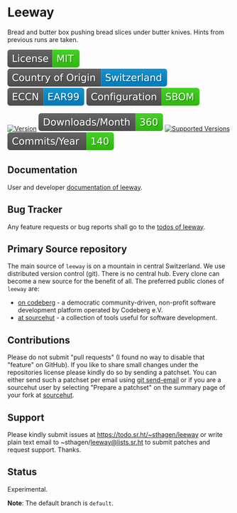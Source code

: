# Leeway

Bread and butter box pushing bread slices under butter knives. Hints from previous runs are taken.

[![License](docs/badges/license-spdx-mit.svg)](https://git.sr.ht/~sthagen/leeway/tree/default/item/LICENSE)
[![Country of Origin](docs/badges/country-of-origin-name-switzerland-neutral.svg)](https://git.sr.ht/~sthagen/leeway/tree/default/item/COUNTRY-OF-ORIGIN)
[![Export Classification Control Number (ECCN)](docs/badges/export-control-classification-number_eccn-ear99-neutral.svg)](https://git.sr.ht/~sthagen/leeway/tree/default/item/EXPORT-CONTROL-CLASSIFICATION-NUMBER)
[![Configuration](docs/badges/configuration-sbom.svg)](https://git.sr.ht/~sthagen/leeway/tree/default/item/docs/third-party/README.md)

[![Version](https://img.shields.io/pypi/v/leeway.svg?style=flat)](https://pypi.python.org/pypi/leeway/)
[![Downloads](docs/badges/downloads-per-month.svg)](https://pepy.tech/project/leeway)
[![Supported Versions](https://img.shields.io/pypi/pyversions/leeway.svg?style=flat)](https://pypi.python.org/pypi/leeway/)
[![Maintenance Status](docs/badges/commits-per-year.svg)](https://git.sr.ht/~sthagen/leeway/log)

## Documentation

User and developer [documentation of leeway](https://codes.dilettant.life/docs/leeway).

## Bug Tracker

Any feature requests or bug reports shall go to the [todos of leeway](https://todo.sr.ht/~sthagen/leeway).

## Primary Source repository

The main source of `leeway` is on a mountain in central Switzerland.
We use distributed version control (git).
There is no central hub.
Every clone can become a new source for the benefit of all.
The preferred public clones of `leeway` are:

* [on codeberg](https://codeberg.org/sthagen/leeway) - a democratic community-driven, non-profit software development platform operated by Codeberg e.V.
* [at sourcehut](https://git.sr.ht/~sthagen/leeway) - a collection of tools useful for software development.

## Contributions

Please do not submit "pull requests" (I found no way to disable that "feature" on GitHub).
If you like to share small changes under the repositories license please kindly do so by sending a patchset.
You can either send such a patchset per email using [git send-email](https://git-send-email.io) or 
if you are a sourcehut user by selecting "Prepare a patchset" on the summary page of your fork at [sourcehut](https://git.sr.ht/).

## Support

Please kindly submit issues at https://todo.sr.ht/~sthagen/leeway or write plain text email to ~sthagen/leeway@lists.sr.ht to submit patches and request support. Thanks.

## Status

Experimental.

**Note**: The default branch is `default`.
